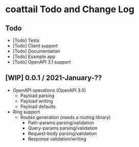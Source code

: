# coattail Todo and Change Log

## Todo

- [Todo] Tests
- [Todo] Client support
- [Todo] Documentation
- [Todo] Example app
- [Todo] OpenAPI 3.1 support


## [WIP] 0.0.1 / 2021-January-??

- OpenAPI operations (OpenAPI 3.0)
  - Payload parsing
  - Payload writing
  - Payload defaults
- Ring support
  - Routes generation (needs a routing library)
    - Path-params parsing/validation
    - Query-params parsing/validation
    - Request-body parsing/validation
    - Response validation/writing
